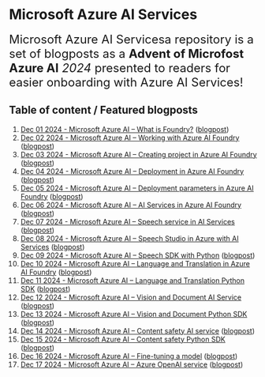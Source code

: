 <!-- README.md was wriiten in beautiful MacDown  -->
# Microsoft Azure AI Services




<span style="font-size: x-large; font-weight: normal;">Microsoft Azure AI Servicesa  repository is 
a set of blogposts as a **Advent of Microfost Azure AI** _2024_ presented to readers for easier onboarding with Azure AI Services! </span>


## Table of content / Featured blogposts 

1. [Dec 01 2024 -  Microsoft Azure AI – What is Foundry?](https://github.com/tomaztk/.md) ([blogpost](https://tomaztsql.wordpress.com/2024/12/01/advent-of-2024-day-1-microsoft-azure-ai-what-is-foundry/))
2. [Dec 02 2024 - Microsoft Azure AI – Working with Azure AI Foundry](https://github.com/tomaztk.md) ([blogpost](https://tomaztsql.wordpress.com/2024/12/02/advent-of-2024-day-2-microsoft-azure-ai-working-with-azure-ai-foundry/))
3. [Dec 03 2024 - Microsoft Azure AI – Creating project in Azure AI Foundry](https://github.com/tomaztk/.md) ([blogpost](https://tomaztsql.wordpress.com/2024/12/03/advent-of-2024-day-3-microsoft-azure-ai-creating-project-in-azure-ai-foundry/))
4. [Dec 04 2024 - Microsoft Azure AI – Deployment in Azure AI Foundry](https://github.com/tomaztk/.md) ([blogpost](https://tomaztsql.wordpress.com/2024/12/04/advent-of-2024-day-4-microsoft-azure-ai-deployment-in-azure-ai-foundry/))
5. [Dec 05 2024 - Microsoft Azure AI – Deployment parameters in Azure AI Foundry](https://github.com/tomaztk/.md) ([blogpost](https://tomaztsql.wordpress.com/2024/12/05/advent-of-2024-day-5-microsoft-azure-ai-deployment-parameters-in-azure-ai-foundry/))
6. [Dec 06 2024 - Microsoft Azure AI – AI Services in Azure AI Foundry](https://github.com/tomaztk/.md) ([blogpost](https://tomaztsql.wordpress.com/2024/12/06/advent-of-2024-day-6-microsoft-azure-ai-ai-services-in-azure-ai-foundry/))
7. [Dec 07 2024 - Microsoft Azure AI – Speech service in AI Services](https://github.com/tomaztk/.md) ([blogpost](https://tomaztsql.wordpress.com/2024/12/08/advent-of-2024-day-7-microsoft-azure-ai-speech-service-in-ai-services/))
8. [Dec 08 2024 - Microsoft Azure AI – Speech Studio in Azure with AI Services](https://github.com/tomaztk/.md) ([blogpost](https://tomaztsql.wordpress.com/2024/12/08/advent-of-2024-day-8-microsoft-azure-ai-speech-studio-in-azure-with-ai-services/))
9. [Dec 09 2024 - Microsoft Azure AI – Speech SDK with Python](https://github.com/tomaztk/.md) ([blogpost](https://tomaztsql.wordpress.com/2024/12/09/advent-of-2024-day-9-microsoft-azure-ai-speech-sdk-with-python/))
10. [Dec 10 2024 - Microsoft Azure AI – Language and Translation in Azure AI Foundry](https://github.com/tomaztk/.md) ([blogpost](https://tomaztsql.wordpress.com/2024/12/10/advent-of-2024-day-10-microsoft-azure-ai-language-and-translation-in-azure-ai-foundry/))
11. [Dec 11 2024 - Microsoft Azure AI – Language and Translation Python SDK](https://github.com/tomaztk/.md) ([blogpost](https://tomaztsql.wordpress.com/2024/12/11/advent-of-2024-day-11-microsoft-azure-ai-language-and-translation-in-azure-ai-foundry/))
12. [Dec 12 2024 - Microsoft Azure AI – Vision and Document AI Service](https://github.com/tomaztk/.md) ([blogpost](https://tomaztsql.wordpress.com/2024/12/12/advent-of-2024-day-12-microsoft-azure-ai-vision-and-document-ai-service/))
13. [Dec 13 2024 - Microsoft Azure AI – Vision and Document Python SDK](https://github.com/tomaztk/.md) ([blogpost](https://tomaztsql.wordpress.com/2024/12/13/advent-of-2024-day-13-microsoft-azure-ai-vision-and-document-python-sdk/))
14. [Dec 14 2024 - Microsoft Azure AI – Content safety AI service](https://github.com/tomaztk/.md) ([blogpost](https://tomaztsql.wordpress.com/2024/12/14/advent-of-2024-day-14-microsoft-azure-ai-content-safety-ai-service/))
15. [Dec 15 2024 - Microsoft Azure AI – Content safety Python SDK](https://github.com/tomaztk/.md) ([blogpost](https://tomaztsql.wordpress.com/2024/12/15/advent-of-2024-day-15-microsoft-azure-ai-content-safety-python-sdk/))
16. [Dec 16 2024 - Microsoft Azure AI – Fine-tuning a model](https://github.com/tomaztk/.md) ([blogpost](https://tomaztsql.wordpress.com/2024/12/16/advent-of-2024-day-16-microsoft-azure-ai-fine-tuning-a-model/))
17. [Dec 17 2024 - Microsoft Azure AI – Azure OpenAI service](https://github.com/tomaztk/.md) ([blogpost](https://tomaztsql.wordpress.com/2024/12/17/advent-of-2024-day-17-microsoft-azure-ai-azure-openai-service/))


